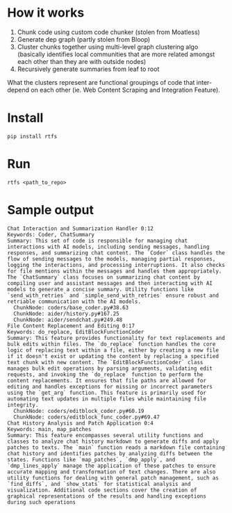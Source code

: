 # How it works
1. Chunk code using custom code chunker (stolen from Moatless)
2. Generate dep graph (partly stolen from Bloop)
3. Cluster chunks together using multi-level graph clustering algo (basically identifies local communities that are more related amongst each other than they are with outside nodes)
4. Recursively generate summaries from leaf to root

What the clusters represent are functional groupings of code that inter-depend on each other (ie. Web Content Scraping and Integration Feature).


# Install
```
pip install rtfs
```

# Run
```
rtfs <path_to_repo>
```

# Sample output
```
Chat Interaction and Summarization Handler 0:12
Keywords: Coder, ChatSummary
Summary: This set of code is responsible for managing chat interactions with AI models, including sending messages, handling responses, and summarizing chat content. The `Coder` class handles the flow of sending messages to the models, managing partial responses, logging the interactions, and processing interruptions. It also checks for file mentions within the messages and handles them appropriately. The `ChatSummary` class focuses on summarizing chat content by compiling user and assistant messages and then interacting with AI models to generate a concise summary. Utility functions like `send_with_retries` and `simple_send_with_retries` ensure robust and retriable communication with the AI models.
  ChunkNode: coders/base_coder.py#38.63
  ChunkNode: aider/history.py#167.25
  ChunkNode: aider/sendchat.py#249.48
File Content Replacement and Editing 0:17
Keywords: do_replace, EditBlockFunctionCoder
Summary: This feature provides functionality for text replacements and bulk edits within files. The `do_replace` function handles the core logic of replacing text within a file, either by creating a new file if it doesn't exist or updating the content by replacing a specified text chunk with new content. The `EditBlockFunctionCoder` class manages bulk edit operations by parsing arguments, validating edit requests, and invoking the `do_replace` function to perform the content replacements. It ensures that file paths are allowed for editing and handles exceptions for missing or incorrect parameters using the `get_arg` function. This feature is primarily used for automating text updates in multiple files while maintaining file integrity.
  ChunkNode: coders/editblock_coder.py#60.19
  ChunkNode: coders/editblock_func_coder.py#69.47
Chat History Analysis and Patch Application 0:4
Keywords: main, map_patches
Summary: This feature encompasses several utility functions and classes to analyze chat history markdown to generate diffs and apply patches to texts. The `main` function reads a markdown file containing chat history and identifies patches by analyzing diffs between the states. Functions like `map_patches`, `dmp_apply`, and `dmp_lines_apply` manage the application of these patches to ensure accurate mapping and transformation of text changes. There are also utility functions for dealing with general patch management, such as `find_diffs`, and `show_stats` for statistical analysis and visualization. Additional code sections cover the creation of graphical representations of the results and handling exceptions during such operations
```
